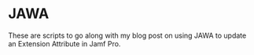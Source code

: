# JAWA

These are scripts to go along with my blog post on using JAWA to update an Extension Attribute in Jamf Pro.

